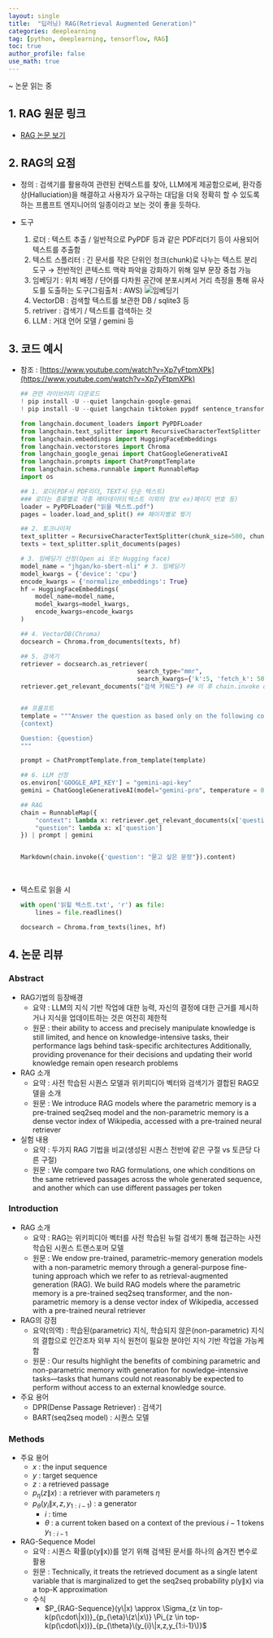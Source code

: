 ```yaml
---
layout: single
title:  "딥러닝) RAG(Retrieval Augmented Generation)"
categories: deeplearning
tag: [python, deeplearning, tensorflow, RAG]
toc: true
author_profile: false
use_math: true
---
```

~ 논문 읽는 중

## 1. RAG 원문 링크
- [RAG 논문 보기](https://arxiv.org/abs/2005.11401)

## 2. RAG의 요점
- 정의 : 검색기를 활용하여 관련된 컨텍스트를 찾아, LLM에게 제공함으로써, 환각증상(Halluciation)을 해결하고 사용자가 요구하는 대답을 더욱 정확히 할 수 있도록 하는 프롬프트 엔지니어의 일종이라고 보는 것이 좋을 듯하다.

- 도구
    1. 로더 : 텍스트 추출 / 일반적으로 PyPDF 등과 같은 PDF리더기 등이 사용되어 텍스트를 추출함
    2. 텍스트 스플리터 : 긴 문서를 작은 단위인 청크(chunk)로 나누는 텍스트 분리 도구 → 전반적인 콘텍스트 맥락 파악을 강화하기 위해 일부 문장 중첩 가능
    3. 임베딩기 : 위치 배정 / 단어를 다차원 공간에 분포시켜서 거리 측정을 통해 유사도를 도출하는 도구(그림출처 : AWS)
        ![임베딩기](https://d2908q01vomqb2.cloudfront.net/77de68daecd823babbb58edb1c8e14d7106e83bb/2023/08/02/WhyLabs-ML-Embeddings-1.png)
    4. VectorDB : 검색할 텍스트를 보관한 DB / sqlite3 등
    5. retriver : 검색기 / 텍스트를 검색하는 것
    6. LLM : 거대 언어 모델 / gemini 등

## 3. 코드 예시
- 참조 : [https://www.youtube.com/watch?v=Xp7yFtpmXPk](https://www.youtube.com/watch?v=Xp7yFtpmXPk)

    ```python
    ## 관련 라이브러리 다운로드
    ! pip install -U --quiet langchain-google-genai
    ! pip install -U --quiet langchain tiktoken pypdf sentence_transformers chromadb

    from langchain.document_loaders import PyPDFLoader
    from langchain.text_splitter import RecursiveCharacterTextSplitter
    from langchain.embeddings import HuggingFaceEmbeddings
    from langchain.vectorstores import Chroma
    from langchain_google_genai import ChatGoogleGenerativeAI
    from langchain.prompts import ChatPromptTemplate
    from langchain.schema.runnable import RunnableMap
    import os

    ## 1. 로더(PDF시 PDF리더, TEXT시 단순 텍스트)
    ### 로더는 종류별로 각종 메타데이터(텍스트 이외의 정보 ex)페이지 번호 등)
    loader = PyPDFLoader("읽을 텍스트.pdf")
    pages = loader.load_and_split() ## 페이지별로 찢기

    ## 2. 토크나이저
    text_splitter = RecursiveCharacterTextSplitter(chunk_size=500, chunk_overlap=50) 
    texts = text_splitter.split_documents(pages)

    # 3. 임베딩기 선정(Open ai 또는 Hugging face)
    model_name = "jhgan/ko-sbert-nli" # 3. 임베딩기
    model_kwargs = {'device': 'cpu'}
    encode_kwargs = {'normalize_embeddings': True}
    hf = HuggingFaceEmbeddings(
        model_name=model_name,
        model_kwargs=model_kwargs,
        encode_kwargs=encode_kwargs
    )

    ## 4. VectorDB(Chroma)
    docsearch = Chroma.from_documents(texts, hf) 

    ## 5. 검색기
    retriever = docsearch.as_retriever(
                                    search_type="mmr",
                                    search_kwargs={'k':5, 'fetch_k': 50}) ## k는 검색 유사도 문장 수
    retriever.get_relevant_documents("검색 키워드") ## 이 후 chain.invoke question이 들어올 곳


    ## 프롬프트
    template = """Answer the question as based only on the following context:
    {context}

    Question: {question}
    """

    prompt = ChatPromptTemplate.from_template(template)

    ## 6. LLM 선정
    os.environ['GOOGLE_API_KEY'] = "gemini-api-key"
    gemini = ChatGoogleGenerativeAI(model="gemini-pro", temperature = 0)

    ## RAG
    chain = RunnableMap({
        "context": lambda x: retriever.get_relevant_documents(x['question']),
        "question": lambda x: x['question']
    }) | prompt | gemini


    Markdown(chain.invoke({'question': "묻고 싶은 문장"}).content)

    ```

<br/>

- 텍스트로 읽을 시

    ```python
    with open('읽힐 텍스트.txt', 'r') as file:
        lines = file.readlines()

    docsearch = Chroma.from_texts(lines, hf)
    ```

## 4. 논문 리뷰
### Abstract
- RAG기법의 등장배경
    - 요약 : LLM의 지식 기반 작업에 대한 능력, 자신의 결정에 대한 근거를 제시하거나 지식을 업데이트하는 것은 여전히 제한적
    - 원문 : their ability to access and precisely manipulate knowledge is still limited, and hence on knowledge-intensive tasks, their performance lags behind task-specific architectures Additionally, providing provenance for their decisions and updating their world knowledge remain open research problems
- RAG 소개
    - 요약 : 사전 학습된 시퀀스 모델과 위키피디아 벡터와 검색기가 결합된 RAG모델을 소개
    - 원문 : We introduce RAG models where the parametric memory is a pre-trained seq2seq model and the non-parametric memory is a dense vector index of Wikipedia, accessed with a pre-trained neural retriever
- 실험 내용
    - 요약 : 두가지 RAG 기법을 비교(생성된 시퀀스 전반에 같은 구절 vs 토큰당 다른 구절)
    - 원문 : We compare two RAG formulations, one which conditions on the same retrieved passages across the whole generated sequence, and another which can use different passages per token

### Introduction
- RAG 소개
    - 요약 : RAG는 위키피디아 벡터를 사전 학습된 뉴럴 검색기 통해 접근하는 사전 학습된 시퀀스 트랜스포머 모델
    - 원문 : We endow pre-trained, parametric-memory generation models with a non-parametric memory through a general-purpose fine-tuning approach which we refer to as retrieval-augmented generation (RAG). We build RAG models where the parametric memory is a pre-trained seq2seq transformer, and the non-parametric memory is a dense vector index of Wikipedia, accessed with a pre-trained neural retriever
- RAG의 강점
    - 요약(의역) : 학습된(parametric) 지식, 학습되지 않은(non-parametric) 지식의 결합으로 인간조차 외부 지식 원천이 필요한 분야인 지식 기반 작업을 가능케함
    - 원문 : Our results highlight the benefits of combining parametric and non-parametric memory with generation for nowledge-intensive tasks—tasks that humans could not reasonably be expected to perform without access to an external knowledge source.
- 주요 용어
    - DPR(Dense Passage Retriever) : 검색기
    - BART(seq2seq model) : 시퀀스 모델

### Methods
- 주요 용어
    - $x$ : the input sequence
    - $y$ : target sequence
    - $z$ : a retrieved passage
    - $p_{\eta}(z\|x)$ : a retriever with parameters $\eta$
    - $p_{\theta}(y_{i}\|x,z,y_{1:i-1})$ : a generator
        - $i$ : time
        - $\theta$ : a current token based on a context of the previous $i-1$ tokens $y_{1:i-1}$
- RAG-Sequence Model
    - 요약 : 시퀀스 확률(p(y$\|$x))를 얻기 위해 검색된 문서를 하나의 숨겨진 변수로 활용
    - 원문 : Technically, it treats the retrieved document as a single latent variable that is marginalized to get the seq2seq probability p(y$\|$x) via a top-K approximation
    - 수식
        - $P_{RAG-Sequence}(y\|x) \approx \Sigma_{z \in top-k(p(\cdot\|x))}_{p_{\eta}\(z\|x\)} \Pi_{z \in top-k(p(\cdot\|x))}_{p_{\theta}\(y_{i}\|x,z,y_{1:i-1}\)}$

